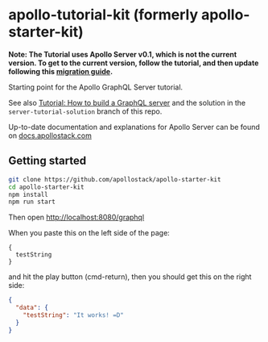# apollo-tutorial-kit (formerly apollo-starter-kit)
**Note: The Tutorial uses Apollo Server v0.1, which is not the current version. To get to the current version, follow the tutorial, and then update following this [migration guide](http://dev.apollodata.com/tools/apollo-server/migration.html).**

Starting point for the Apollo GraphQL Server tutorial.

See also [Tutorial: How to build a GraphQL server](https://medium.com/apollo-stack/tutorial-building-a-graphql-server-cddaa023c035#.wy5h1htxs) and the solution in the `server-tutorial-solution` branch of this repo.

Up-to-date documentation and explanations for Apollo Server can be found on [docs.apollostack.com](http://dev.apollodata.com/tools/apollo-server/index.html)

## Getting started

```sh
git clone https://github.com/apollostack/apollo-starter-kit
cd apollo-starter-kit
npm install
npm run start
```

Then open [http://localhost:8080/graphql](http://localhost:8080/graphql)

When you paste this on the left side of the page:

```
{
  testString
}
```

and hit the play button (cmd-return), then you should get this on the right side:

```json
{
  "data": {
    "testString": "It works! =D"
  }
}
```  
